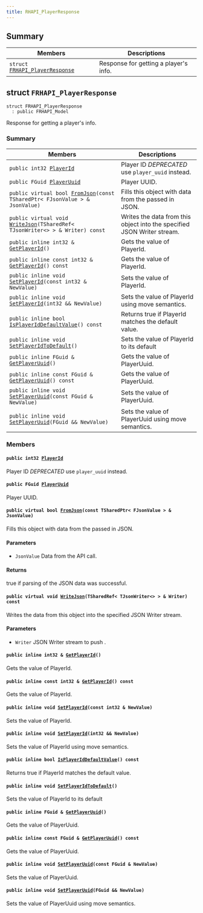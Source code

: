 ```yaml
---
title: RHAPI_PlayerResponse
---
```


## Summary

 Members                        | Descriptions                                
--------------------------------|---------------------------------------------
`struct `[`FRHAPI_PlayerResponse`](#structFRHAPI__PlayerResponse) | Response for getting a player&#39;s info.

## struct `FRHAPI_PlayerResponse` <a id="structFRHAPI__PlayerResponse"></a>

```
struct FRHAPI_PlayerResponse
  : public FRHAPI_Model
```

Response for getting a player&#39;s info.

### Summary

 Members                        | Descriptions                                
--------------------------------|---------------------------------------------
`public int32 `[`PlayerId`](#structFRHAPI__PlayerResponse_1ad310dc7254bc7601cb78f946655b4896) | Player ID *DEPRECATED* use `player_uuid` instead.
`public FGuid `[`PlayerUuid`](#structFRHAPI__PlayerResponse_1adc688a62eabd80c3cfde9688e61bd030) | Player UUID.
`public virtual bool `[`FromJson`](#structFRHAPI__PlayerResponse_1abdc8de1be28e6a8912329133edc90dad)`(const TSharedPtr< FJsonValue > & JsonValue)` | Fills this object with data from the passed in JSON.
`public virtual void `[`WriteJson`](#structFRHAPI__PlayerResponse_1a7f977d96064f9aa2b98382b8616b1db3)`(TSharedRef< TJsonWriter<> > & Writer) const` | Writes the data from this object into the specified JSON Writer stream.
`public inline int32 & `[`GetPlayerId`](#structFRHAPI__PlayerResponse_1a14725836c9d2aa3b0773c05e87b0c324)`()` | Gets the value of PlayerId.
`public inline const int32 & `[`GetPlayerId`](#structFRHAPI__PlayerResponse_1a34d098b74f847173f5aa71586608f261)`() const` | Gets the value of PlayerId.
`public inline void `[`SetPlayerId`](#structFRHAPI__PlayerResponse_1a4ad9baa2ce0a73b6c6857da8d457c78f)`(const int32 & NewValue)` | Sets the value of PlayerId.
`public inline void `[`SetPlayerId`](#structFRHAPI__PlayerResponse_1aaaaa8a2058e3140b8ebe28172665a034)`(int32 && NewValue)` | Sets the value of PlayerId using move semantics.
`public inline bool `[`IsPlayerIdDefaultValue`](#structFRHAPI__PlayerResponse_1a1e4e3035c00a0707189ce52e4c1f1649)`() const` | Returns true if PlayerId matches the default value.
`public inline void `[`SetPlayerIdToDefault`](#structFRHAPI__PlayerResponse_1ae3de40c04341be8f81a980d77123ae55)`()` | Sets the value of PlayerId to its default
`public inline FGuid & `[`GetPlayerUuid`](#structFRHAPI__PlayerResponse_1a7e25faa3b197971e26fe9e5c29cdbb27)`()` | Gets the value of PlayerUuid.
`public inline const FGuid & `[`GetPlayerUuid`](#structFRHAPI__PlayerResponse_1a1175abad020d68533a1a77c7d4a7684a)`() const` | Gets the value of PlayerUuid.
`public inline void `[`SetPlayerUuid`](#structFRHAPI__PlayerResponse_1acd2eae750719d7a1ea45f763b13a259e)`(const FGuid & NewValue)` | Sets the value of PlayerUuid.
`public inline void `[`SetPlayerUuid`](#structFRHAPI__PlayerResponse_1a29d5ef80cd65fdbd55cfe5f6886b997b)`(FGuid && NewValue)` | Sets the value of PlayerUuid using move semantics.

### Members

#### `public int32 `[`PlayerId`](#structFRHAPI__PlayerResponse_1ad310dc7254bc7601cb78f946655b4896) <a id="structFRHAPI__PlayerResponse_1ad310dc7254bc7601cb78f946655b4896"></a>

Player ID *DEPRECATED* use `player_uuid` instead.

#### `public FGuid `[`PlayerUuid`](#structFRHAPI__PlayerResponse_1adc688a62eabd80c3cfde9688e61bd030) <a id="structFRHAPI__PlayerResponse_1adc688a62eabd80c3cfde9688e61bd030"></a>

Player UUID.

#### `public virtual bool `[`FromJson`](#structFRHAPI__PlayerResponse_1abdc8de1be28e6a8912329133edc90dad)`(const TSharedPtr< FJsonValue > & JsonValue)` <a id="structFRHAPI__PlayerResponse_1abdc8de1be28e6a8912329133edc90dad"></a>

Fills this object with data from the passed in JSON.

#### Parameters
* `JsonValue` Data from the API call.

#### Returns
true if parsing of the JSON data was successful.

#### `public virtual void `[`WriteJson`](#structFRHAPI__PlayerResponse_1a7f977d96064f9aa2b98382b8616b1db3)`(TSharedRef< TJsonWriter<> > & Writer) const` <a id="structFRHAPI__PlayerResponse_1a7f977d96064f9aa2b98382b8616b1db3"></a>

Writes the data from this object into the specified JSON Writer stream.

#### Parameters
* `Writer` JSON Writer stream to push .

#### `public inline int32 & `[`GetPlayerId`](#structFRHAPI__PlayerResponse_1a14725836c9d2aa3b0773c05e87b0c324)`()` <a id="structFRHAPI__PlayerResponse_1a14725836c9d2aa3b0773c05e87b0c324"></a>

Gets the value of PlayerId.

#### `public inline const int32 & `[`GetPlayerId`](#structFRHAPI__PlayerResponse_1a34d098b74f847173f5aa71586608f261)`() const` <a id="structFRHAPI__PlayerResponse_1a34d098b74f847173f5aa71586608f261"></a>

Gets the value of PlayerId.

#### `public inline void `[`SetPlayerId`](#structFRHAPI__PlayerResponse_1a4ad9baa2ce0a73b6c6857da8d457c78f)`(const int32 & NewValue)` <a id="structFRHAPI__PlayerResponse_1a4ad9baa2ce0a73b6c6857da8d457c78f"></a>

Sets the value of PlayerId.

#### `public inline void `[`SetPlayerId`](#structFRHAPI__PlayerResponse_1aaaaa8a2058e3140b8ebe28172665a034)`(int32 && NewValue)` <a id="structFRHAPI__PlayerResponse_1aaaaa8a2058e3140b8ebe28172665a034"></a>

Sets the value of PlayerId using move semantics.

#### `public inline bool `[`IsPlayerIdDefaultValue`](#structFRHAPI__PlayerResponse_1a1e4e3035c00a0707189ce52e4c1f1649)`() const` <a id="structFRHAPI__PlayerResponse_1a1e4e3035c00a0707189ce52e4c1f1649"></a>

Returns true if PlayerId matches the default value.

#### `public inline void `[`SetPlayerIdToDefault`](#structFRHAPI__PlayerResponse_1ae3de40c04341be8f81a980d77123ae55)`()` <a id="structFRHAPI__PlayerResponse_1ae3de40c04341be8f81a980d77123ae55"></a>

Sets the value of PlayerId to its default

#### `public inline FGuid & `[`GetPlayerUuid`](#structFRHAPI__PlayerResponse_1a7e25faa3b197971e26fe9e5c29cdbb27)`()` <a id="structFRHAPI__PlayerResponse_1a7e25faa3b197971e26fe9e5c29cdbb27"></a>

Gets the value of PlayerUuid.

#### `public inline const FGuid & `[`GetPlayerUuid`](#structFRHAPI__PlayerResponse_1a1175abad020d68533a1a77c7d4a7684a)`() const` <a id="structFRHAPI__PlayerResponse_1a1175abad020d68533a1a77c7d4a7684a"></a>

Gets the value of PlayerUuid.

#### `public inline void `[`SetPlayerUuid`](#structFRHAPI__PlayerResponse_1acd2eae750719d7a1ea45f763b13a259e)`(const FGuid & NewValue)` <a id="structFRHAPI__PlayerResponse_1acd2eae750719d7a1ea45f763b13a259e"></a>

Sets the value of PlayerUuid.

#### `public inline void `[`SetPlayerUuid`](#structFRHAPI__PlayerResponse_1a29d5ef80cd65fdbd55cfe5f6886b997b)`(FGuid && NewValue)` <a id="structFRHAPI__PlayerResponse_1a29d5ef80cd65fdbd55cfe5f6886b997b"></a>

Sets the value of PlayerUuid using move semantics.


